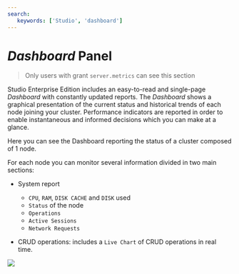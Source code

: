 ```yaml
---
search:
   keywords: ['Studio', 'dashboard']
---
```


# _Dashboard_ Panel

> Only users with grant `server.metrics` can see this section 

Studio Enterprise Edition includes an easy-to-read and single-page _Dashboard_ with constantly updated reports.
The _Dashboard_ shows a graphical presentation of the current status and historical trends of each node joining your cluster. Performance indicators are reported in order to enable instantaneous and informed decisions which you can make at a glance.

Here you can see the Dashboard reporting the status of a cluster composed of 1 node.

For each node you can monitor several information divided in two main sections:
- System report
  - `CPU`, `RAM`, `DISK CACHE` and `DISK` used
  - `Status` of the node
  - `Operations`
  - `Active Sessions`
  - `Network Requests`

- CRUD operations: includes a `Live Chart` of CRUD operations in real time.

![](./images/studio-dashboard-ee.png)
